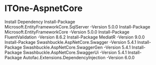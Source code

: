# ITOne-AspnetCore

Install Dependency
Install-Package Microsoft.EntityFrameworkCore.SqlServer -Version 5.0.0
Install-Package Microsoft.EntityFrameworkCore -Version 5.0.0
Install-Package FluentValidation -Version 8.6.2
Install-Package MediatR -Version 9.0.0
Install-Package Swashbuckle.AspNetCore.Swagger -Version 5.4.1
Install-Package Swashbuckle.AspNetCore.SwaggerGen -Version 5.4.1
Install-Package Swashbuckle.AspNetCore.SwaggerUi -Version 5.4.1
Install-Package Autofac.Extensions.DependencyInjection -Version 6.0.0
